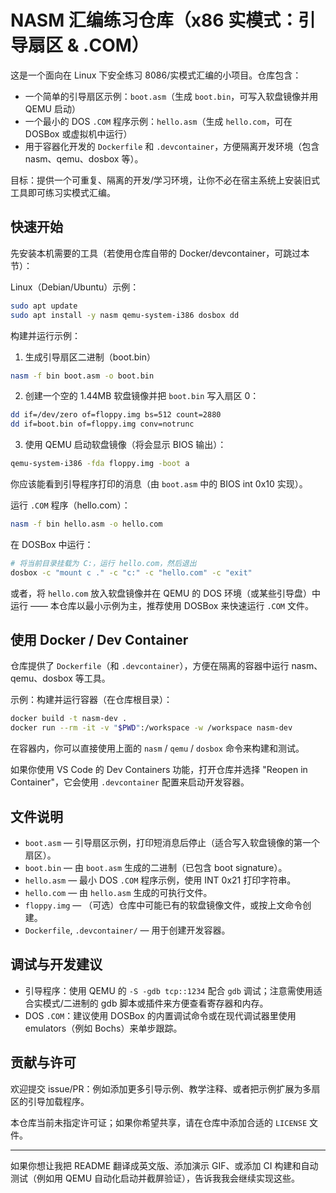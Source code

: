 # NASM 汇编练习仓库（x86 实模式：引导扇区 & .COM）

这是一个面向在 Linux 下安全练习 8086/实模式汇编的小项目。仓库包含：

- 一个简单的引导扇区示例：`boot.asm`（生成 `boot.bin`，可写入软盘镜像并用 QEMU 启动）
- 一个最小的 DOS `.COM` 程序示例：`hello.asm`（生成 `hello.com`，可在 DOSBox 或虚拟机中运行）
- 用于容器化开发的 `Dockerfile` 和 `.devcontainer`，方便隔离开发环境（包含 nasm、qemu、dosbox 等）。

目标：提供一个可重复、隔离的开发/学习环境，让你不必在宿主系统上安装旧式工具即可练习实模式汇编。

## 快速开始

先安装本机需要的工具（若使用仓库自带的 Docker/devcontainer，可跳过本节）：

Linux（Debian/Ubuntu）示例：

```sh
sudo apt update
sudo apt install -y nasm qemu-system-i386 dosbox dd
```

构建并运行示例：

1) 生成引导扇区二进制（boot.bin）

```sh
nasm -f bin boot.asm -o boot.bin
```

2) 创建一个空的 1.44MB 软盘镜像并把 `boot.bin` 写入扇区 0：

```sh
dd if=/dev/zero of=floppy.img bs=512 count=2880
dd if=boot.bin of=floppy.img conv=notrunc
```

3) 使用 QEMU 启动软盘镜像（将会显示 BIOS 输出）：

```sh
qemu-system-i386 -fda floppy.img -boot a
```

你应该能看到引导程序打印的消息（由 `boot.asm` 中的 BIOS int 0x10 实现）。

运行 `.COM` 程序（hello.com）：

```sh
nasm -f bin hello.asm -o hello.com
```

在 DOSBox 中运行：

```sh
# 将当前目录挂载为 C:，运行 hello.com，然后退出
dosbox -c "mount c ." -c "c:" -c "hello.com" -c "exit"
```

或者，将 `hello.com` 放入软盘镜像并在 QEMU 的 DOS 环境（或某些引导盘）中运行 —— 本仓库以最小示例为主，推荐使用 DOSBox 来快速运行 `.COM` 文件。

## 使用 Docker / Dev Container

仓库提供了 `Dockerfile`（和 `.devcontainer`），方便在隔离的容器中运行 nasm、qemu、dosbox 等工具。

示例：构建并运行容器（在仓库根目录）：

```sh
docker build -t nasm-dev .
docker run --rm -it -v "$PWD":/workspace -w /workspace nasm-dev
```

在容器内，你可以直接使用上面的 `nasm` / `qemu` / `dosbox` 命令来构建和测试。

如果你使用 VS Code 的 Dev Containers 功能，打开仓库并选择 "Reopen in Container"，它会使用 `.devcontainer` 配置来启动开发容器。

## 文件说明

- `boot.asm` — 引导扇区示例，打印短消息后停止（适合写入软盘镜像的第一个扇区）。
- `boot.bin` — 由 `boot.asm` 生成的二进制（已包含 boot signature）。
- `hello.asm` — 最小 DOS `.COM` 程序示例，使用 INT 0x21 打印字符串。
- `hello.com` — 由 `hello.asm` 生成的可执行文件。
- `floppy.img` — （可选）仓库中可能已有的软盘镜像文件，或按上文命令创建。
- `Dockerfile`, `.devcontainer/` — 用于创建开发容器。

## 调试与开发建议

- 引导程序：使用 QEMU 的 `-S -gdb tcp::1234` 配合 `gdb` 调试；注意需使用适合实模式/二进制的 gdb 脚本或插件来方便查看寄存器和内存。
- DOS `.COM`：建议使用 DOSBox 的内置调试命令或在现代调试器里使用 emulators（例如 Bochs）来单步跟踪。

## 贡献与许可

欢迎提交 issue/PR：例如添加更多引导示例、教学注释、或者把示例扩展为多扇区的引导加载程序。

本仓库当前未指定许可证；如果你希望共享，请在仓库中添加合适的 `LICENSE` 文件。

---

如果你想让我把 README 翻译成英文版、添加演示 GIF、或添加 CI 构建和自动测试（例如用 QEMU 自动化启动并截屏验证），告诉我我会继续实现这些。



